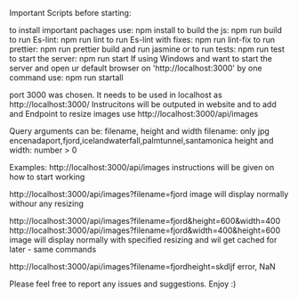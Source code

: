 Important Scripts before starting:

to install important pachages use:
npm install
to build the js: 
npm run build
to run Es-lint: 
npm run lint
to run Es-lint with fixes: 
npm run lint-fix
to run prettier: 
npm run prettier
build and run jasmine or to run tests:
npm run test
to start the server: 
npm run start
If using Windows and want to start the server and open ur default browser on 'http://localhost:3000' by one command use:
npm run startall

port 3000 was chosen. It needs to be used in localhost as
http://localhost:3000/
Instrucitons will be outputed in website and to add and Endpoint to resize images use
http://localhost:3000/api/images

Query arguments can be:
filename, height and width
filename: only jpg
encenadaport,fjord,icelandwaterfall,palmtunnel,santamonica
height and width: number > 0

Examples:
http://localhost:3000/api/images 
instructions will be given on how to start working

http://localhost:3000/api/images?filename=fjord
image will display normally withour any resizing

http://localhost:3000/api/images?filename=fjord&height=600&width=400 
http://localhost:3000/api/images?filename=fjord&width=400&height=600 
image will display normally with specified resizing and wil get cached for later - same commands

http://localhost:3000/api/images?filename=fjordheight=skdljf 
error, NaN

Please feel free to report any issues and suggestions. Enjoy :)